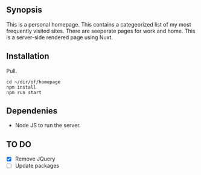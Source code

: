 ## Synopsis

This is a personal homepage. This contains a categeorized list of my most frequently visited sites. There are seeperate pages for work and home. This is a server-side rendered page using Nuxt.

## Installation

Pull.
```
cd ~/dir/of/homepage
npm install
npm run start
```

## Dependenies

* Node JS to run the server.

## TO DO
- [x] Remove JQuery
- [ ] Update packages
